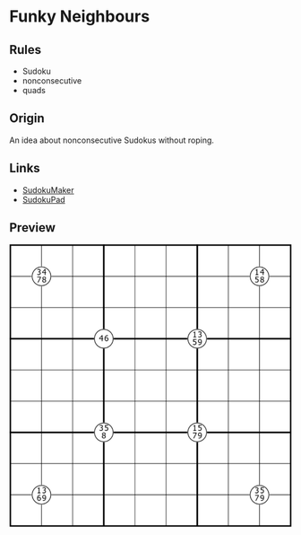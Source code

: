 # Funky Neighbours
## Rules
* Sudoku
* nonconsecutive
* quads

## Origin
An idea about nonconsecutive Sudokus without roping.

## Links
* [SudokuMaker](https://sudokumaker.app/?puzzle=N4IgZg9gTgtghgFwGoFMoGcCWEB2IBcIAjAHQCsJADCADQgAOArgF7MA2KBoOcMnhAMUY4A1gE8ABADkUmAOYALAEYRGGWiDiMEC6ARABhBVEzoAKhHoL0IzBoDGEGHxwJ9gIgJp0eGwkBlRgATCBFGCShGDnQJOHp6NjESAB0cTwB5KB0IOVw4NgSYwIArOHsUVwlA%2BUwEaLgoFAkcCAQJRxx0FHttTAA3FBTPKUYYJTRozBw2zCh7KIkYRnRWsYlIYUCY1o44ZYlcMolJiR1Gsvzo9DUoVRwqnDkThTOZuZQSBxQLggBtUF68ox%2BABmAC%2BNH%2BgP4AHZwZC2ECCEQ4SAAQj%2BABOFFoxH4MjYqEEABMBPRBAAbKTcQAOKn8AAsdIItIhqMJ%2BEZrJxmKZ%2BFhXPZYIFZPwlOFuJJ4v4%2BKlSN5MvhEt5YsVDN5LNVctl%2BCx2v5mvwQoN%2BrZIt1Bs5BpVpqV2oVNpBvOR2o1DuJ8vVTt55rdht5Ju5BEtvutgdFXu1Rt9rrDwbDAfZ9rDkoNPtjnrtvKj8e9EatvJTvrT7ND7MLYaT7OdFozBuz7ITIurvvrIsbtvzLt5cfZxZF%2BIAunR2ssoHBJrVfqAEGJ6PxKCiZ3OkXQGnJsB1fpQaNvt0QaPv90SaMfj7udwfL0eTzfz3urzfTzRgc-X-SaO-32QaN-vy--x%2BgFfj%2BIEAS%2Bn6Ab%2BIHkjQMEwdCNAIQh1I0ChKFwbBiFYchqG4Rh8HYbhaEDous78EQlCUXQgQoGAkw1BuXAgDwfD6M04SWJMcgaJMTBuPgPxDiASilCI5SBExS78CAjg0Q4EByYQTCsBwJBwIEgQGLgo7jq4WkwPQuDlAgAAUOAoAA7hIAAimBgGAaDGfpSiTIgG7oPphnma4JkAORQEQcC%2BTQEg-D824SPuEhEkOoVEMekUvpF9KxT8RLvtF37ReSA4DgAlHlADcKTKew7zqZp2kIGOE6eUZPnmVZtn2Y5elOC5PAIO5dXeaZ-lEEowWheFIVRTFIVpWNCVEsCqVEFlRAwZF0K5QVxU4KVqkVVpHTVbpCA9cZZmWTZdkOQ0bWjK5XXaYdPn%2BUSQUTWlCHRSh0UYqlwIYiF9IRfSRCpWQUVkAlZCzflRUlSwZVqRpO06bVTheUdjWnS1F0He113dcj9V9VARKDc9RKvUS71Ep9E30u99I-RIZCUKl9IJfSSX0ilkPrZt5Xw1VNWXSjDUnc151OdjnW4wZ%2BN%2BVAwJPcNZAZWQWVkDlE3kkt5KveS1KpdC73QvT1JM1z0MqbzlW7QLWPS71x1NWdrW2x1bm3Xj9v%2BcCxOK8rqvq6F0JZdCS3QitGv09CEXQoDZsbTDW189b%2B13aZaOi87zk4%2B7dtHb59iBUNYURfTRB6xN5MhcCr30gHPxqyF5LB5za3m7D238ynHuoyLTuY1nks50LfUFz7xchaX5ehZTVe0%2BHoUq43GXQhDrfxxbcNW4jgsy%2Bnffi1dg8dKnfn2I9Rc-El8UhUSgMTcCUV-b9VML-TushWHq1Q%2Bv7dJ9vtvDwdujMWl1XY3WPt3e6Z8x6X1GtNO%2BoVgSsxBkzCaZB3raw-jlOOPNN4Iz2kjXOwtHYYwPmAqWgD87ywvkteaN8Ur3wymzEKoNUrkgSjHEKJsv7cwTpbfBNsT571IaA7OECiEj29jQ0aWV0pfSyhzFhs0NZRSjh-T6ccQDghkpAycAkSJ0F4toLg2jlhiA4CY0iy58DzSsSCSgL4ZLonQFOHRUBzJQAIMCRxVR1x6J%2BO%2BHKKJHDuLQF4mCIBfE1BcQJfcL5vyfWCdADxFIIlRP8fub8CFEmshCSk0UPjqj%2BPiahAxoA8lhJsfuSJRSYmwPfMhMpbj8ll2orU34%2B5gJ6ySaEzx%2BBqTVPSXUuJmEcnlOSZU6kKEal%2BLqSU7JJEhJmIsfgUAWAHgcAADKTH4GAPInRQSghIqCIAA)
* [SudokuPad](https://sudokupad.app/cdula5w5il)

## Preview
![Preview](preview.png)
